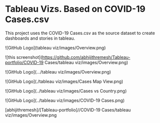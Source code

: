  #  Tableau Vizs. Based on COVID-19 Cases.csv

This project uses the COVID-19 Cases.csv as the source dataset to create dashboards and stories in tableau.



![GitHub Logo](tableau viz/images/Overview.png)

![this screenshot](https://github.com/abhijithremesh/Tableau-portfolio/COVID-19 Cases/tableau viz/images/Overview.png)


![GitHub Logo](.../tableau viz/images/Overview.png)

![GitHub Logo](./tableau viz/images/Cases Map View.png)

![GitHub Logo](../tableau viz/images/Cases vs Country.png)

![GitHub Logo](../tableau viz/images/COVID-19 Cases.png)


[abhijithremesh]/[Tableau-portfolio]//COVID-19 Cases/tableau viz/images/Overview.png
